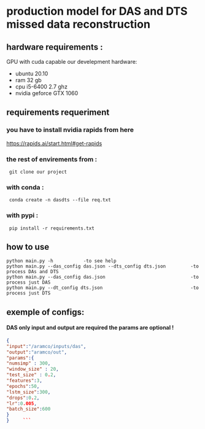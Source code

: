  # production model for DAS and DTS missed data reconstruction 
 ## hardware requirements : 
 GPU with cuda capable 
 our develepment hardware:
 - ubuntu 20.10
 - ram 32 gb
 - cpu i5-6400 2.7 ghz
 - nvidia geforce GTX 1060 
 ##  requirements requeriment  
 ### you have to install nvidia rapids from here 
 https://rapids.ai/start.html#get-rapids
 ### the rest of envirements from :
     git clone our project 
 ###  with conda : 
     conda create -n dasdts --file req.txt 
 ### with pypi :  
     pip install -r requirements.txt 

 ## how to use
    python main.py -h           -to see help
    python main.py --das_config das.json --dts_config dts.json         -to process DAs and DTS 
    python main.py --das_config das.json                               -to process just DAS
    python main.py --dt_config dts.json                                -to process just DTS
 ## exemple of configs:  
   #### DAS  only input and output are required the params are optional !
   ```json
{
"input":"/aramco/inputs/das",
"output":"aramco/out",
"params":{
 "numsimp" : 300,
 "window_size" : 20,
 "test_size" : 0.2,
 "features":3,
 "epochs":50,
 "lstm_size":300,
 "drops":0.2,
 "lr":0.005,
 "batch_size":600
}
}     ```
